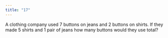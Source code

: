 ```yaml
---
title: "17"
---
```

A clothing company used 7 buttons on jeans and 2 buttons on shirts. If they made 5 shirts and 1 pair of jeans how many buttons would they use total?

